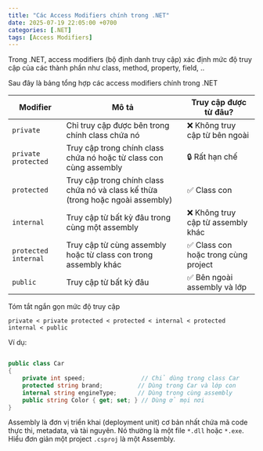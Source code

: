 ```yaml
---
title: "Các Access Modifiers chính trong .NET"
date: 2025-07-19 22:05:00 +0700
categories: [.NET]
tags: [Access Modifiers]
---
```


Trong .NET, access modifiers (bộ định danh truy cập) xác định mức độ truy cập của các thành phần như class, method, property, field, ..

Sau đây là bảng tổng hợp các access modifiers chính trong .NET

| Modifier             | Mô tả                                                                           | Truy cập được từ đâu?                |
| -------------------- | ------------------------------------------------------------------------------- | ------------------------------------ |
| `private`            | Chỉ truy cập được bên trong chính class chứa nó                                 | ❌ Không truy cập từ bên ngoài       |
| `private protected`  | Truy cập trong chính class chứa nó hoặc từ class con cùng assembly              | 🔒 Rất hạn chế                       |
| `protected`          | Truy cập trong chính class chứa nó và class kế thừa (trong hoặc ngoài assembly) | ✅ Class con                         |
| `internal`           | Truy cập từ bất kỳ đâu trong cùng một assembly                                  | ❌ Không truy cập từ assembly khác   |
| `protected internal` | Truy cập từ cùng assembly hoặc từ class con trong assembly khác                 | ✅ Class con hoặc trong cùng project |
| `public`             | Truy cập từ bất kỳ đâu                                                          | ✅ Bên ngoài assembly và lớp         |

Tóm tắt ngắn gọn mức độ truy cập

`private < private protected < protected < internal < protected internal < public`

Ví dụ:

```csharp

public class Car
{
    private int speed;                // Chỉ dùng trong class Car
    protected string brand;          // Dùng trong Car và lớp con
    internal string engineType;      // Dùng trong cùng assembly
    public string Color { get; set; } // Dùng ở mọi nơi
}

```

Assembly là đơn vị triển khai (deployment unit) cơ bản nhất chứa mã code thực thi, metadata, và tài nguyên.  Nó thường là một file `*.dll` hoặc `*.exe`. Hiểu đơn giản một project `.csproj` là một Assembly.
